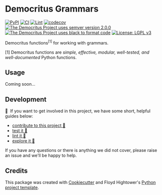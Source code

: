# Democritus Grammars

[![PyPI](https://img.shields.io/pypi/v/d8s-grammars.svg)](https://pypi.python.org/pypi/d8s-grammars)
[![CI](https://github.com/democritus-project/d8s-grammars/workflows/CI/badge.svg)](https://github.com/democritus-project/d8s-grammars/actions)
[![Lint](https://github.com/democritus-project/d8s-grammars/workflows/Lint/badge.svg)](https://github.com/democritus-project/d8s-grammars/actions)
[![codecov](https://codecov.io/gh/democritus-project/d8s-grammars/branch/main/graph/badge.svg?token=V0WOIXRGMM)](https://codecov.io/gh/democritus-project/d8s-grammars)
[![The Democritus Project uses semver version 2.0.0](https://img.shields.io/badge/-semver%20v2.0.0-22bfda)](https://semver.org/spec/v2.0.0.html)
[![The Democritus Project uses black to format code](https://img.shields.io/badge/code%20style-black-000000.svg)](https://github.com/psf/black)
[![License: LGPL v3](https://img.shields.io/badge/License-LGPL%20v3-blue.svg)](https://choosealicense.com/licenses/lgpl-3.0/)

Democritus functions<sup>[1]</sup> for working with grammars.

[1] Democritus functions are <i>simple, effective, modular, well-tested, and well-documented</i> Python functions.

## Usage

Coming soon...

## Development

👋 &nbsp;If you want to get involved in this project, we have some short, helpful guides below:

- [contribute to this project 🥇][contributing]
- [test it 🧪][local-dev]
- [lint it 🧹][local-dev]
- [explore it 🔭][local-dev]

If you have any questions or there is anything we did not cover, please raise an issue and we'll be happy to help.

## Credits

This package was created with [Cookiecutter](https://github.com/audreyr/cookiecutter) and Floyd Hightower's [Python project template](https://github.com/fhightower-templates/python-project-template).

[contributing]: https://github.com/democritus-project/.github/blob/main/CONTRIBUTING.md#contributing-a-pr-
[local-dev]: https://github.com/democritus-project/.github/blob/main/CONTRIBUTING.md#local-development-
